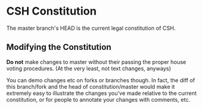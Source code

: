 # CSH Constitution
The master branch's HEAD is the current legal constitution of CSH.

## Modifying the Constitution
**Do not** make changes to master without their passing the proper house voting procedures. (At the very least, not text changes, anyways)

You can demo changes etc on forks or branches though. In fact, the diff of this branch/fork and the head of constitution/master would make it extremely easy to illustrate the changes you've made relative to the current constitution, or for people to annotate your changes with comments, etc.

